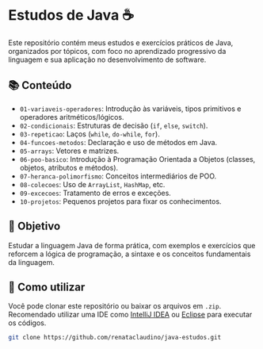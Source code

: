 # Estudos de Java ☕

Este repositório contém meus estudos e exercícios práticos de Java, organizados por tópicos, com foco no aprendizado progressivo da linguagem e sua aplicação no desenvolvimento de software.

## 📚 Conteúdo

- `01-variaveis-operadores`: Introdução às variáveis, tipos primitivos e operadores aritméticos/lógicos.
- `02-condicionais`: Estruturas de decisão (`if`, `else`, `switch`).
- `03-repeticao`: Laços (`while`, `do-while`, `for`).
- `04-funcoes-metodos`: Declaração e uso de métodos em Java.
- `05-arrays`: Vetores e matrizes.
- `06-poo-basico`: Introdução à Programação Orientada a Objetos (classes, objetos, atributos e métodos).
- `07-heranca-polimorfismo`: Conceitos intermediários de POO.
- `08-colecoes`: Uso de `ArrayList`, `HashMap`, etc.
- `09-excecoes`: Tratamento de erros e exceções.
- `10-projetos`: Pequenos projetos para fixar os conhecimentos.

## 🎯 Objetivo

Estudar a linguagem Java de forma prática, com exemplos e exercícios que reforcem a lógica de programação, a sintaxe e os conceitos fundamentais da linguagem.

## 🚀 Como utilizar

Você pode clonar este repositório ou baixar os arquivos em `.zip`. Recomendado utilizar uma IDE como [IntelliJ IDEA](https://www.jetbrains.com/idea/) ou [Eclipse](https://www.eclipse.org/) para executar os códigos.

```bash
git clone https://github.com/renataclaudino/java-estudos.git
